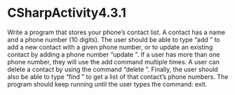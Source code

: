 # CSharpActivity4.3.1
Write a program that stores your phone’s contact list. A contact has a name and a phone number (10 digits). The user should be able to type “add <Name> <Number>” to add a new contact with a given phone number, or to update an existing contact by adding a phone number “update <Old Number> <Updated Name> <New Number>”. If a user has more than one phone number, they will use the add command multiple times. A user can delete a contact by using the command “delete <Number>”. Finally, the user should also be able to type “find <Name>” to get a list of that contact’s phone numbers. The program should keep running until the user types the command: exit.
